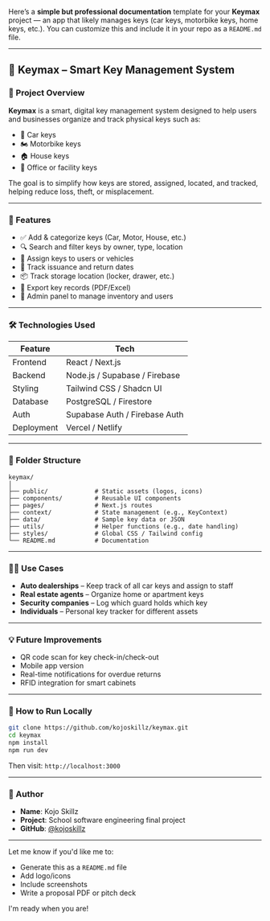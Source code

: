 Here’s a **simple but professional documentation** template for your **Keymax** project — an app that likely manages keys (car keys, motorbike keys, home keys, etc.). You can customize this and include it in your repo as a `README.md` file.

---

## 🔐 Keymax – Smart Key Management System

### 📄 Project Overview

**Keymax** is a smart, digital key management system designed to help users and businesses organize and track physical keys such as:

* 🚗 Car keys
* 🏍️ Motorbike keys
* 🏠 House keys
* 🏢 Office or facility keys

The goal is to simplify how keys are stored, assigned, located, and tracked, helping reduce loss, theft, or misplacement.

---

### 🚀 Features

* ✅ Add & categorize keys (Car, Motor, House, etc.)
* 🔍 Search and filter keys by owner, type, location
* 👤 Assign keys to users or vehicles
* 📅 Track issuance and return dates
* 📦 Track storage location (locker, drawer, etc.)
* 🧾 Export key records (PDF/Excel)
* 🔐 Admin panel to manage inventory and users

---

### 🛠️ Technologies Used

| Feature    | Tech                          |
| ---------- | ----------------------------- |
| Frontend   | React / Next.js               |
| Backend    | Node.js / Supabase / Firebase |
| Styling    | Tailwind CSS / Shadcn UI      |
| Database   | PostgreSQL / Firestore        |
| Auth       | Supabase Auth / Firebase Auth |
| Deployment | Vercel / Netlify              |

---

### 📁 Folder Structure

```
keymax/
│
├── public/             # Static assets (logos, icons)
├── components/         # Reusable UI components
├── pages/              # Next.js routes
├── context/            # State management (e.g., KeyContext)
├── data/               # Sample key data or JSON
├── utils/              # Helper functions (e.g., date handling)
├── styles/             # Global CSS / Tailwind config
└── README.md           # Documentation
```

---

### 🧑‍💼 Use Cases

* **Auto dealerships** – Keep track of all car keys and assign to staff
* **Real estate agents** – Organize home or apartment keys
* **Security companies** – Log which guard holds which key
* **Individuals** – Personal key tracker for different assets

---

### 💡 Future Improvements

* QR code scan for key check-in/check-out
* Mobile app version
* Real-time notifications for overdue returns
* RFID integration for smart cabinets

---

### 🧪 How to Run Locally

```bash
git clone https://github.com/kojoskillz/keymax.git
cd keymax
npm install
npm run dev
```

Then visit: `http://localhost:3000`

---

### 👥 Author

* **Name**: Kojo Skillz
* **Project**: School software engineering final project
* **GitHub**: [@kojoskillz](https://github.com/kojoskillz)

---

Let me know if you'd like me to:

* Generate this as a `README.md` file
* Add logo/icons
* Include screenshots
* Write a proposal PDF or pitch deck

I'm ready when you are!
